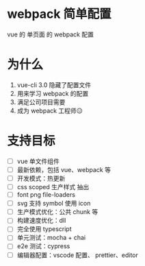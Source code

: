 # webpack 简单配置

vue 的 单页面 的 webpack 配置

# 为什么

1. vue-cli 3.0 隐藏了配置文件
2. 用来学习 webpack 的配置
3. 满足公司项目需要
4. 成为 webpack 工程师:expressionless:

# 支持目标

- [ ] vue 单文件组件
- [ ] 最新依赖，包括 vue、webpack 等
- [ ] 开发模式：热更新
- [ ] css scoped 生产样式 抽出
- [ ] font png file-loaders
- [ ] svg 支持 symbol 使用 icon
- [ ] 生产模式优化：公共 chunk 等
- [ ] 构建速度优化：dll
- [ ] 完全使用 typescript
- [ ] 单元测试：mocha + chai
- [ ] e2e 测试：cypress
- [ ] 编辑器配置：vscode 配置、 prettier、editor
